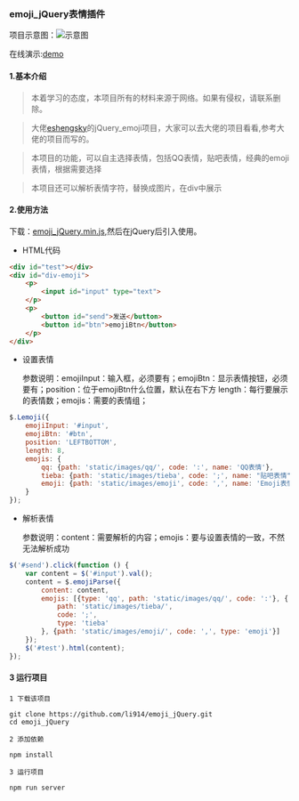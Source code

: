 ### emoji_jQuery表情插件

项目示意图：![示意图](https://github.com/li914/emoji_jQuery/blob/master/emoji_shiyitu.PNG)

在线演示:[demo](https://li914.github.io/emoji_jQuery/)


#### 1.基本介绍
>本着学习的态度，本项目所有的材料来源于网络。如果有侵权，请联系删除。

>大佬[eshengsky](https://github.com/eshengsky/jQuery-emoji)的jQuery_emoji项目，大家可以去大佬的项目看看,参考大佬的项目而写的。

>本项目的功能，可以自主选择表情，包括QQ表情，贴吧表情，经典的emoji表情，根据需要选择

>本项目还可以解析表情字符，替换成图片，在div中展示

#### 2.使用方法

下载：[emoji_jQuery.min.js](https://github.com/li914/emoji_jQuery/blob/master/dist/emoji_jQuery.min.js),然后在jQuery后引入使用。

* HTML代码
```html
<div id="test"></div>
<div id="div-emoji">
    <p>
        <input id="input" type="text">
    </p>
    <p>
        <button id="send">发送</button>
        <button id="btn">emojiBtn</button>
    </p>
</div>
```

* 设置表情
    
    参数说明：emojiInput：输入框，必须要有；emojiBtn：显示表情按钮，必须要有；position：位于emojiBtn什么位置，默认在右下方
    length：每行要展示的表情数；emojis：需要的表情组；
    
    
    
```javascript
$.Lemoji({
    emojiInput: '#input',
    emojiBtn: '#btn',
    position: 'LEFTBOTTOM',
    length: 8,
    emojis: {
        qq: {path: 'static/images/qq/', code: ':', name: 'QQ表情'},
        tieba: {path: 'static/images/tieba', code: ';', name: "贴吧表情"},
        emoji: {path: 'static/images/emoji', code: ',', name: 'Emoji表情'}
    }
});
```

* 解析表情

    参数说明：content：需要解析的内容；emojis：要与设置表情的一致，不然无法解析成功


```javascript
$('#send').click(function () {
    var content = $('#input').val();
    content = $.emojiParse({
        content: content,
        emojis: [{type: 'qq', path: 'static/images/qq/', code: ':'}, {
            path: 'static/images/tieba/',
            code: ';',
            type: 'tieba'
        }, {path: 'static/images/emoji/', code: ',', type: 'emoji'}]
    });
    $('#test').html(content);
});
```



 #### 3 运行项目
 
    1 下载该项目

```
git clone https://github.com/li914/emoji_jQuery.git
cd emoji_jQuery
```
    2 添加依赖
    
```
npm install
```

    3 运行项目

```
npm run server
```
